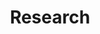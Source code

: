 ---
layout: page
title: Research
nav: true
nav_order: 2
dropdown: true
children: 
    - title: Publications
      permalink: /publications/
    - title: divider
    - title: Working in progress
      permalink: /workprogress/
---
